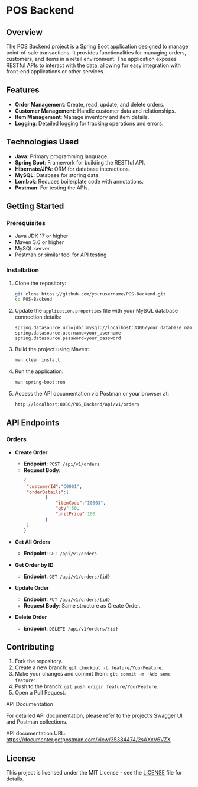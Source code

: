 # POS Backend

## Overview

The POS Backend project is a Spring Boot application designed to manage point-of-sale transactions. It provides functionalities for managing orders, customers, and items in a retail environment. The application exposes RESTful APIs to interact with the data, allowing for easy integration with front-end applications or other services.

## Features

- **Order Management**: Create, read, update, and delete orders.
- **Customer Management**: Handle customer data and relationships.
- **Item Management**: Manage inventory and item details.
- **Logging**: Detailed logging for tracking operations and errors.

## Technologies Used

- **Java**: Primary programming language.
- **Spring Boot**: Framework for building the RESTful API.
- **Hibernate/JPA**: ORM for database interactions.
- **MySQL**: Database for storing data.
- **Lombok**: Reduces boilerplate code with annotations.
- **Postman**: For testing the APIs.

## Getting Started

### Prerequisites

- Java JDK 17 or higher
- Maven 3.6 or higher
- MySQL server
- Postman or similar tool for API testing

### Installation

1. Clone the repository:
   ```bash
   git clone https://github.com/yourusername/POS-Backend.git
   cd POS-Backend
   ```

2. Update the `application.properties` file with your MySQL database connection details:
   ```properties
   spring.datasource.url=jdbc:mysql://localhost:3306/your_database_name
   spring.datasource.username=your_username
   spring.datasource.password=your_password
   ```

3. Build the project using Maven:
   ```bash
   mvn clean install
   ```

4. Run the application:
   ```bash
   mvn spring-boot:run
   ```

5. Access the API documentation via Postman or your browser at:
   ```
   http://localhost:8080/POS_Backend/api/v1/orders
   ```

## API Endpoints

### Orders

- **Create Order**
  - **Endpoint**: `POST /api/v1/orders`
  - **Request Body**:
    ```json
    {
     "customerId":"C0001",
     "orderDetails":[
			{
				"itemCode":"I0003",
				"qty":50,
				"unitPrice":100
            }
     ]
    }
- **Get All Orders**
  - **Endpoint**: `GET /api/v1/orders`

- **Get Order by ID**
  - **Endpoint**: `GET /api/v1/orders/{id}`

- **Update Order**
  - **Endpoint**: `PUT /api/v1/orders/{id}`
  - **Request Body**: Same structure as Create Order.

- **Delete Order**
  - **Endpoint**: `DELETE /api/v1/orders/{id}`

## Contributing

1. Fork the repository.
2. Create a new branch: `git checkout -b feature/YourFeature`.
3. Make your changes and commit them: `git commit -m 'Add some feature'`.
4. Push to the branch: `git push origin feature/YourFeature`.
5. Open a Pull Request.

API Documentation

For detailed API documentation, please refer to the project’s Swagger UI and Postman collections.

API documentation URL: https://documenter.getpostman.com/view/35384474/2sAXxV6VZX

## License

This project is licensed under the MIT License - see the [LICENSE](LICENSE) file for details.
```
